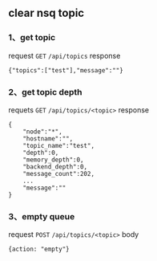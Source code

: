 clear nsq topic
---


### 1、get topic
request `GET` `/api/topics`
response
```
{"topics":["test"],"message":""}
```

### 2、get topic depth
requets `GET` `/api/topics/<topic>`
response
```
{
    "node":"*",
    "hostname":"",
    "topic_name":"test",
    "depth":0,
    "memory_depth":0,
    "backend_depth":0,
    "message_count":202,
    ...
    "message":""
}
```

### 3、empty queue
request `POST` `/api/topics/<topic>`
body
```
{action: "empty"}
```
